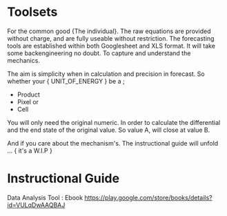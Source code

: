 # Toolsets

For the common good {The individual}. The raw equations are provided without charge, and are fully useable without restriction. 
The forecasting tools are established within both Googlesheet and XLS format. It will take some backengineering no doubt. To capture and understand the mechanics. 

The aim is simplicity when in calculation and precision in forecast. 
So whether your { UNIT_OF_ENERGY } be a ;

* Product
* Pixel or
* Cell

You will only need the original numeric. In order to calculate the differential and the end state of the original value.
So value A, will close at value B.

And if you care about the mechanism's. The instructional guide will unfold ... { it's a W.I.P }



# Instructional Guide 

Data Analysis Tool : Ebook https://play.google.com/store/books/details?id=VULqDwAAQBAJ
